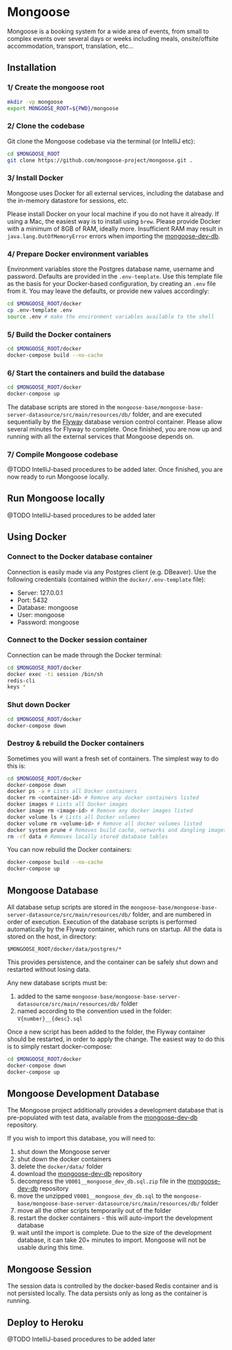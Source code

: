 # Mongoose

Mongoose is a booking system for a wide area of events, from small to complex events over several days or weeks including meals, onsite/offsite accommodation, transport, translation, etc...



## Installation
### 1/ Create the mongoose root
```sh
mkdir -vp mongoose
export MONGOOSE_ROOT=${PWD}/mongoose
```


### 2/ Clone the codebase
Git clone the Mongoose codebase via the terminal (or IntelliJ etc):

```sh
cd $MONGOOSE_ROOT
git clone https://github.com/mongoose-project/mongoose.git .
```


### 3/ Install Docker
Mongoose uses Docker for all external services, including the database and the in-memory datastore for sessions, etc.

Please install Docker on your local machine if you do not have it already. If using a Mac, the easiest way is to install using `brew`. 
Please provide Docker with a minimum of 8GB of RAM, ideally more. Insufficient RAM may result in `java.lang.OutOfMemoryError` errors
when importing the [mongoose-dev-db](https://github.com/mongoose-project/mongoose-dev-db).


### 4/ Prepare Docker environment variables
Environment variables store the Postgres database name, username and password. Defaults 
are provided in the `.env-template`. Use this template file as the basis for
your Docker-based configuration, by creating an `.env` file from it. You may leave
the defaults, or provide new values accordingly:

```sh
cd $MONGOOSE_ROOT/docker
cp .env-template .env
source .env # make the environment variables available to the shell
```


### 5/ Build the Docker containers
```sh
cd $MONGOOSE_ROOT/docker
docker-compose build --no-cache
```


### 6/ Start the containers and build the database
```sh
cd $MONGOOSE_ROOT/docker
docker-compose up
```

The database scripts are stored in the `mongoose-base/mongoose-base-server-datasource/src/main/resources/db/` folder, and are executed sequentially 
by the [Flyway](https://flywaydb.org/) database version control container. Please allow several minutes for Flyway to complete. Once finished, you 
are now up and running with all the external services that Mongoose depends on.


### 7/ Compile Mongoose codebase
@TODO IntelliJ-based procedures to be added later. Once finished, you are now ready to run Mongoose locally.



## Run Mongoose locally
@TODO IntelliJ-based procedures to be added later



## Using Docker
### Connect to the Docker database container
Connection is easily made via any Postgres client (e.g. DBeaver). Use the following credentials (contained within the `docker/.env-template` file):

* Server: 127.0.0.1
* Port: 5432
* Database: mongoose
* User: mongoose
* Password: mongoose


### Connect to the Docker session container
Connection can be made through the Docker terminal:
```sh
cd $MONGOOSE_ROOT/docker
docker exec -ti session /bin/sh
redis-cli
keys *
```


### Shut down Docker
```sh
cd $MONGOOSE_ROOT/docker
docker-compose down
```


### Destroy & rebuild the Docker containers
Sometimes you will want a fresh set of containers. The simplest way to do this is:
```sh
cd $MONGOOSE_ROOT/docker
docker-compose down
docker ps -a # Lists all Docker containers
docker rm <container-id> # Remove any docker containers listed
docker images # Lists all Docker images
docker image rm <image-id> # Remove any docker images listed
docker volume ls # Lists all Docker volumes
docker volume rm <volume-id> # Remove all docker volumes listed
docker system prune # Removes build cache, networks and dangling images
rm -rf data # Removes locally stored database tables
```

You can now rebuild the Docker containers:
```sh
docker-compose build --no-cache
docker-compose up
```



## Mongoose Database
All database setup scripts are stored in the `mongoose-base/mongoose-base-server-datasource/src/main/resources/db/` folder, and are numbered in order of execution. 
Execution of the database scripts is performed automatically by the Flyway container, which runs on startup. All the data is stored on the host, in directory:

`$MONGOOSE_ROOT/docker/data/postgres/*`

This provides persistence, and the container can be safely shut down and restarted without losing data.

Any new database scripts must be:

1. added to the same `mongoose-base/mongoose-base-server-datasource/src/main/resources/db/` folder
2. named according to the convention used in the folder: `V{number}__{desc}.sql`

Once a new script has been added to the folder, the Flyway container should be restarted, in order to apply
the change. The easiest way to do this is to simply restart docker-compose:

```sh
cd $MONGOOSE_ROOT/docker
docker-compose down
docker-compose up
```



## Mongoose Development Database
The Mongoose project additionally provides a development database that is pre-populated with test data, available from the 
[mongoose-dev-db](https://github.com/mongoose-project/mongoose-dev-db) repository.

If you wish to import this database, you will need to:

1. shut down the Mongoose server
2. shut down the docker containers
3. delete the `docker/data/` folder
4. download the [mongoose-dev-db](https://github.com/mongoose-project/mongoose-dev-db) repository
5. decompress the `V0001__mongoose_dev_db.sql.zip` file in the [mongoose-dev-db](https://github.com/mongoose-project/mongoose-dev-db) repository
6. move the unzipped `V0001__mongoose_dev_db.sql` to the `mongoose-base/mongoose-base-server-datasource/src/main/resources/db/` folder
7. move all the other scripts temporarily out of the folder
8. restart the docker containers - this will auto-import the development database
9. wait until the import is complete. Due to the size of the development database, it can take 20+ minutes to import. Mongoose will not be usable during this time.



## Mongoose Session
The session data is controlled by the docker-based Redis container and is not persisted locally. The data persists only as long as the container is running.



## Deploy to Heroku

@TODO IntelliJ-based procedures to be added later
